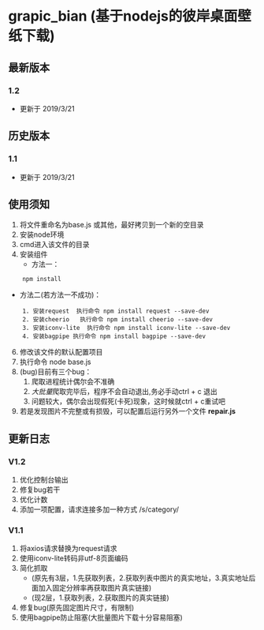 # grapic_bian (基于nodejs的彼岸桌面壁纸下载)

## 最新版本

### 1.2 
- 更新于 2019/3/21


## 历史版本

### 1.1
- 更新于 2019/3/21


## 使用须知
1. 将文件重命名为base.js 或其他，最好拷贝到一个新的空目录
1. 安装node环境
2. cmd进入该文件的目录
3. 安装组件
   - 方法一：
```
    npm install
```
   - 方法二(若方法一不成功)：
```
    1. 安装request  执行命令 npm install request --save-dev
    2. 安装cheerio   执行命令 npm install cheerio --save-dev
    3. 安装iconv-lite  执行命令 npm install iconv-lite --save-dev
    4. 安装bagpipe 执行命令 npm install bagpipe --save-dev
```

6. 修改该文件的默认配置项目
7. 执行命令 node base.js
8. (bug)目前有三个bug：
    1. 爬取进程统计偶尔会不准确 
    2. *大批量*爬取完毕后，程序不会自动退出,务必手动ctrl + c 退出  
    3. 问题较大，偶尔会出现假死(卡死)现象，这时候就ctrl + c重试吧
9. 若是发现图片不完整或有损毁，可以配置后运行另外一个文件 <b>repair.js</b>


## 更新日志

### V1.2
1. 优化控制台输出
2. 修复bug若干
3. 优化计数
4. 添加一项配置，请求连接多加一种方式  /s/category/

### V1.1
1. 将axios请求替换为request请求
2. 使用iconv-lite转码非utf-8页面编码
3. 简化抓取
   - (原先有3层，1.先获取列表，2.获取列表中图片的真实地址，3.真实地址后面加入固定分辨率再获取图片真实链接) 
   - (现2层，1.获取列表，2.获取图片的真实链接)
4. 修复bug(原先固定图片尺寸，有限制)
5. 使用bagpipe防止阻塞(大批量图片下载十分容易阻塞)

